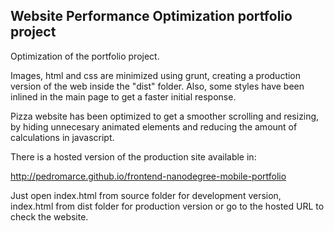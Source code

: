 ## Website Performance Optimization portfolio project

Optimization of the portfolio project.

Images, html and css are minimized using grunt, creating a production version of the web inside the "dist" folder. Also, some styles have been inlined in the main page to get a faster initial response.

Pizza website has been optimized to get a smoother scrolling and resizing, by hiding unnecesary animated elements and reducing the amount of calculations in javascript.

There is a hosted version of the production site available in:

 http://pedromarce.github.io/frontend-nanodegree-mobile-portfolio

Just open index.html from source folder for development version, index.html from dist folder for production version or go to the hosted URL to check the website. 
